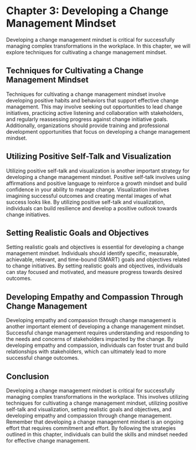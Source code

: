 Chapter 3: Developing a Change Management Mindset
=================================================

Developing a change management mindset is critical for successfully managing complex transformations in the workplace. In this chapter, we will explore techniques for cultivating a change management mindset.

Techniques for Cultivating a Change Management Mindset
------------------------------------------------------

Techniques for cultivating a change management mindset involve developing positive habits and behaviors that support effective change management. This may involve seeking out opportunities to lead change initiatives, practicing active listening and collaboration with stakeholders, and regularly reassessing progress against change initiative goals. Additionally, organizations should provide training and professional development opportunities that focus on developing a change management mindset.

Utilizing Positive Self-Talk and Visualization
----------------------------------------------

Utilizing positive self-talk and visualization is another important strategy for developing a change management mindset. Positive self-talk involves using affirmations and positive language to reinforce a growth mindset and build confidence in your ability to manage change. Visualization involves imagining successful outcomes and creating mental images of what success looks like. By utilizing positive self-talk and visualization, individuals can build resilience and develop a positive outlook towards change initiatives.

Setting Realistic Goals and Objectives
--------------------------------------

Setting realistic goals and objectives is essential for developing a change management mindset. Individuals should identify specific, measurable, achievable, relevant, and time-bound (SMART) goals and objectives related to change initiatives. By setting realistic goals and objectives, individuals can stay focused and motivated, and measure progress towards desired outcomes.

Developing Empathy and Compassion Through Change Management
-----------------------------------------------------------

Developing empathy and compassion through change management is another important element of developing a change management mindset. Successful change management requires understanding and responding to the needs and concerns of stakeholders impacted by the change. By developing empathy and compassion, individuals can foster trust and build relationships with stakeholders, which can ultimately lead to more successful change outcomes.

Conclusion
----------

Developing a change management mindset is critical for successfully managing complex transformations in the workplace. This involves utilizing techniques for cultivating a change management mindset, utilizing positive self-talk and visualization, setting realistic goals and objectives, and developing empathy and compassion through change management. Remember that developing a change management mindset is an ongoing effort that requires commitment and effort. By following the strategies outlined in this chapter, individuals can build the skills and mindset needed for effective change management.
